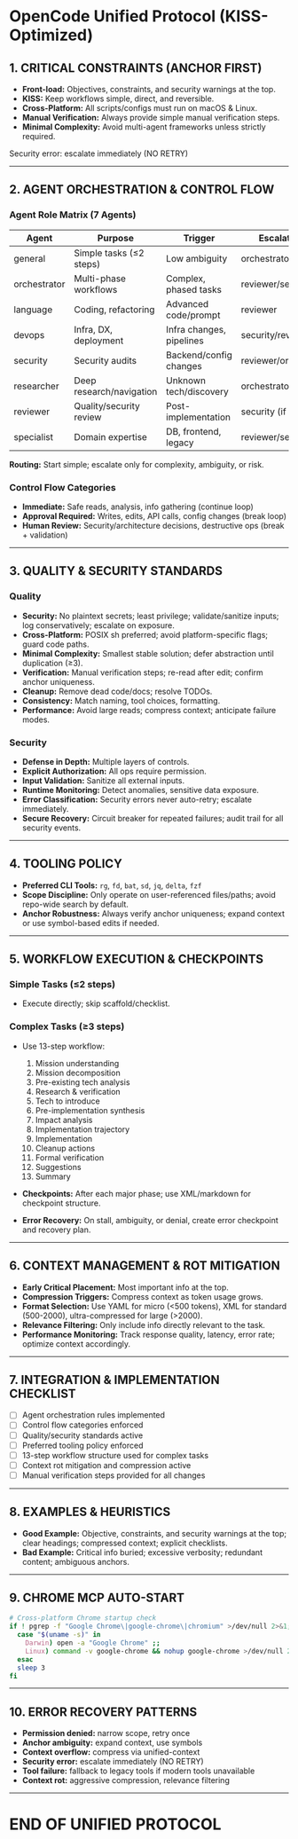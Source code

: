 # OpenCode Unified Protocol (KISS-Optimized)

## 1. CRITICAL CONSTRAINTS (ANCHOR FIRST)
- **Front-load:** Objectives, constraints, and security warnings at the top.
- **KISS:** Keep workflows simple, direct, and reversible.
- **Cross-Platform:** All scripts/configs must run on macOS & Linux.
- **Manual Verification:** Always provide simple manual verification steps.
- **Minimal Complexity:** Avoid multi-agent frameworks unless strictly required.

<system-reminder>
Security error: escalate immediately (NO RETRY)
</system-reminder>

---

## 2. AGENT ORCHESTRATION & CONTROL FLOW

### Agent Role Matrix (7 Agents)
| Agent        | Purpose                  | Trigger                   | Escalates To         |
|--------------|--------------------------|---------------------------|----------------------|
| general      | Simple tasks (≤2 steps)  | Low ambiguity             | orchestrator         |
| orchestrator | Multi-phase workflows    | Complex, phased tasks     | reviewer/security    |
| language     | Coding, refactoring      | Advanced code/prompt      | reviewer             |
| devops       | Infra, DX, deployment    | Infra changes, pipelines  | security/reviewer    |
| security     | Security audits          | Backend/config changes    | reviewer/orchestrator|
| researcher   | Deep research/navigation | Unknown tech/discovery    | orchestrator         |
| reviewer     | Quality/security review  | Post-implementation       | security (if needed) |
| specialist   | Domain expertise         | DB, frontend, legacy      | reviewer/security    |

**Routing:** Start simple; escalate only for complexity, ambiguity, or risk.

### Control Flow Categories
- **Immediate:** Safe reads, analysis, info gathering (continue loop)
- **Approval Required:** Writes, edits, API calls, config changes (break loop)
- **Human Review:** Security/architecture decisions, destructive ops (break + validation)

---

## 3. QUALITY & SECURITY STANDARDS

### Quality
- **Security:** No plaintext secrets; least privilege; validate/sanitize inputs; log conservatively; escalate on exposure.
- **Cross-Platform:** POSIX sh preferred; avoid platform-specific flags; guard code paths.
- **Minimal Complexity:** Smallest stable solution; defer abstraction until duplication (≥3).
- **Verification:** Manual verification steps; re-read after edit; confirm anchor uniqueness.
- **Cleanup:** Remove dead code/docs; resolve TODOs.
- **Consistency:** Match naming, tool choices, formatting.
- **Performance:** Avoid large reads; compress context; anticipate failure modes.

### Security
- **Defense in Depth:** Multiple layers of controls.
- **Explicit Authorization:** All ops require permission.
- **Input Validation:** Sanitize all external inputs.
- **Runtime Monitoring:** Detect anomalies, sensitive data exposure.
- **Error Classification:** Security errors never auto-retry; escalate immediately.
- **Secure Recovery:** Circuit breaker for repeated failures; audit trail for all security events.

---

## 4. TOOLING POLICY

- **Preferred CLI Tools:** `rg`, `fd`, `bat`, `sd`, `jq`, `delta`, `fzf`
- **Scope Discipline:** Only operate on user-referenced files/paths; avoid repo-wide search by default.
- **Anchor Robustness:** Always verify anchor uniqueness; expand context or use symbol-based edits if needed.

---

## 5. WORKFLOW EXECUTION & CHECKPOINTS

### Simple Tasks (≤2 steps)
- Execute directly; skip scaffold/checklist.

### Complex Tasks (≥3 steps)
- Use 13-step workflow:
  1. Mission understanding
  2. Mission decomposition
  3. Pre-existing tech analysis
  4. Research & verification
  5. Tech to introduce
  6. Pre-implementation synthesis
  7. Impact analysis
  8. Implementation trajectory
  9. Implementation
  10. Cleanup actions
  11. Formal verification
  12. Suggestions
  13. Summary

- **Checkpoints:** After each major phase; use XML/markdown for checkpoint structure.
- **Error Recovery:** On stall, ambiguity, or denial, create error checkpoint and recovery plan.

---

## 6. CONTEXT MANAGEMENT & ROT MITIGATION

- **Early Critical Placement:** Most important info at the top.
- **Compression Triggers:** Compress context as token usage grows.
- **Format Selection:** Use YAML for micro (<500 tokens), XML for standard (500-2000), ultra-compressed for large (>2000).
- **Relevance Filtering:** Only include info directly relevant to the task.
- **Performance Monitoring:** Track response quality, latency, error rate; optimize context accordingly.

---

## 7. INTEGRATION & IMPLEMENTATION CHECKLIST

- [ ] Agent orchestration rules implemented
- [ ] Control flow categories enforced
- [ ] Quality/security standards active
- [ ] Preferred tooling policy enforced
- [ ] 13-step workflow structure used for complex tasks
- [ ] Context rot mitigation and compression active
- [ ] Manual verification steps provided for all changes

---

## 8. EXAMPLES & HEURISTICS

- **Good Example:** Objective, constraints, and security warnings at the top; clear headings; compressed context; explicit checklists.
- **Bad Example:** Critical info buried; excessive verbosity; redundant content; ambiguous anchors.

---

## 9. CHROME MCP AUTO-START

```bash
# Cross-platform Chrome startup check
if ! pgrep -f "Google Chrome\|google-chrome\|chromium" >/dev/null 2>&1; then
  case "$(uname -s)" in
    Darwin) open -a "Google Chrome" ;;
    Linux) command -v google-chrome && nohup google-chrome >/dev/null 2>&1 & ;;
  esac
  sleep 3
fi
```

---

## 10. ERROR RECOVERY PATTERNS

- **Permission denied:** narrow scope, retry once
- **Anchor ambiguity:** expand context, use symbols
- **Context overflow:** compress via unified-context
- **Security error:** escalate immediately (NO RETRY)
- **Tool failure:** fallback to legacy tools if modern tools unavailable
- **Context rot:** aggressive compression, relevance filtering

---

# END OF UNIFIED PROTOCOL